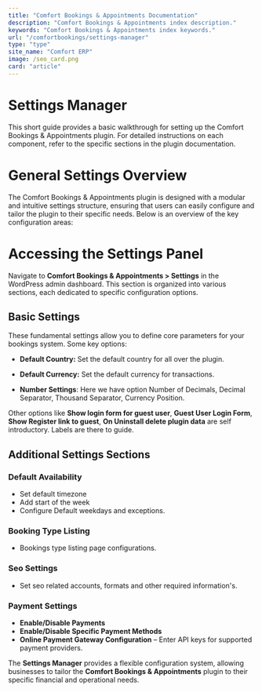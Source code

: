 ```yaml
---
title: "Comfort Bookings & Appointments Documentation"
description: "Comfort Bookings & Appointments index description."
keywords: "Comfort Bookings & Appointments index keywords."
url: "/comfortbookings/settings-manager"
type: "type"
site_name: "Comfort ERP"
image: /seo_card.png
card: "article"
---
```


# Settings Manager

This short guide provides a basic walkthrough for setting up the Comfort Bookings & Appointments plugin. For detailed instructions on each component, refer to the specific sections in the plugin documentation.

# General Settings Overview #
The Comfort Bookings & Appointments plugin is designed with a modular and intuitive settings structure, ensuring that users can easily configure and tailor the plugin to their specific needs. Below is an overview of the key configuration areas:

# Accessing the Settings Panel #
Navigate to **Comfort Bookings & Appointments > Settings** in the WordPress admin dashboard. This section is organized into various sections, each dedicated to specific configuration options.

## Basic Settings ##
These fundamental settings allow you to define core parameters for your bookings system. Some key options:

+ **Default Country:** Set the default country for all over the plugin.

+ **Default Currency:** Set the default currency for transactions.

+ **Number Settings**: Here we have option Number of Decimals, Decimal Separator, Thousand Separator, Currency Position.

Other options like **Show login form for guest user**, **Guest User Login Form**, **Show Register link to guest**, **On Uninstall delete plugin data** are self introductory. Labels are there to guide.

## Additional Settings Sections ##

### **Default Availability** ###
+ Set default timezone
+ Add start of the week
+ Configure Default weekdays and exceptions.

### **Booking Type Listing** ###
+ Bookings type listing page configurations.

### **Seo Settings** ###
+ Set seo related accounts, formats and other required information's.

### **Payment Settings** ###
+ **Enable/Disable Payments**
+ **Enable/Disable Specific Payment Methods**
+ **Online Payment Gateway Configuration** – Enter API keys for supported payment providers.

The **Settings Manager** provides a flexible configuration system, allowing businesses to tailor the **Comfort Bookings & Appointments** plugin to their specific financial and operational needs.